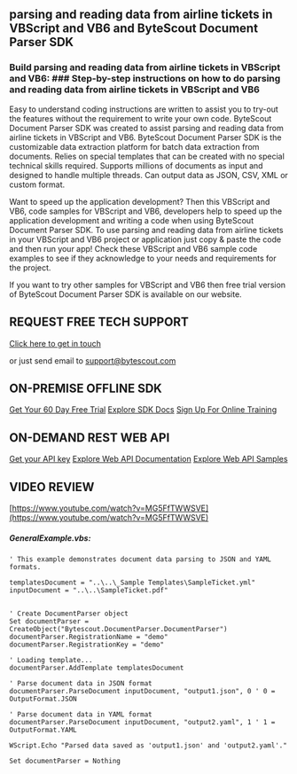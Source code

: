 ## parsing and reading data from airline tickets in VBScript and VB6 and ByteScout Document Parser SDK

### Build parsing and reading data from airline tickets in VBScript and VB6: ### Step-by-step instructions on how to do parsing and reading data from airline tickets in VBScript and VB6

Easy to understand coding instructions are written to assist you to try-out the features without the requirement to write your own code. ByteScout Document Parser SDK was created to assist parsing and reading data from airline tickets in VBScript and VB6. ByteScout Document Parser SDK is the customizable data extraction platform for batch data extraction from documents. Relies on special templates that can be created with no special technical skills required. Supports millions of documents as input and designed to handle multiple threads. Can output data as JSON, CSV, XML or custom format.

 Want to speed up the application development? Then this VBScript and VB6, code samples for VBScript and VB6, developers help to speed up the application development and writing a code when using ByteScout Document Parser SDK. To use parsing and reading data from airline tickets in your VBScript and VB6 project or application just copy & paste the code and then run your app! Check these VBScript and VB6 sample code examples to see if they acknowledge to your needs and requirements for the project.

 If you want to try other samples for VBScript and VB6 then free trial version of ByteScout Document Parser SDK is available on our website.

## REQUEST FREE TECH SUPPORT

[Click here to get in touch](https://bytescout.zendesk.com/hc/en-us/requests/new?subject=ByteScout%20Document%20Parser%20SDK%20Question)

or just send email to [support@bytescout.com](mailto:support@bytescout.com?subject=ByteScout%20Document%20Parser%20SDK%20Question) 

## ON-PREMISE OFFLINE SDK 

[Get Your 60 Day Free Trial](https://bytescout.com/download/web-installer?utm_source=github-readme)
[Explore SDK Docs](https://bytescout.com/documentation/index.html?utm_source=github-readme)
[Sign Up For Online Training](https://academy.bytescout.com/)


## ON-DEMAND REST WEB API

[Get your API key](https://pdf.co/documentation/api?utm_source=github-readme)
[Explore Web API Documentation](https://pdf.co/documentation/api?utm_source=github-readme)
[Explore Web API Samples](https://github.com/bytescout/ByteScout-SDK-SourceCode/tree/master/PDF.co%20Web%20API)

## VIDEO REVIEW

[https://www.youtube.com/watch?v=MG5FfTWWSVE](https://www.youtube.com/watch?v=MG5FfTWWSVE)




<!-- code block begin -->

##### **GeneralExample.vbs:**
    
```
' This example demonstrates document data parsing to JSON and YAML formats.

templatesDocument = "..\..\_Sample Templates\SampleTicket.yml"
inputDocument = "..\..\SampleTicket.pdf"


' Create DocumentParser object
Set documentParser = CreateObject("Bytescout.DocumentParser.DocumentParser")
documentParser.RegistrationName = "demo"
documentParser.RegistrationKey = "demo"

' Loading template...
documentParser.AddTemplate templatesDocument

' Parse document data in JSON format
documentParser.ParseDocument inputDocument, "output1.json", 0 ' 0 = OutputFormat.JSON

' Parse document data in YAML format
documentParser.ParseDocument inputDocument, "output2.yaml", 1 ' 1 = OutputFormat.YAML

WScript.Echo "Parsed data saved as 'output1.json' and 'output2.yaml'."

Set documentParser = Nothing


```

<!-- code block end -->